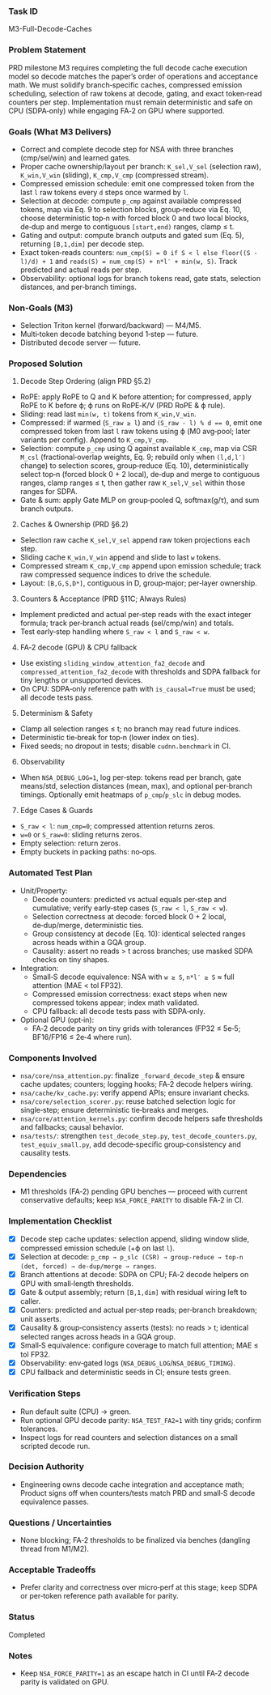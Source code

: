 ### Task ID
M3-Full-Decode-Caches

### Problem Statement
PRD milestone M3 requires completing the full decode cache execution model so decode matches the paper’s order of operations and acceptance math. We must solidify branch‑specific caches, compressed emission scheduling, selection of raw tokens at decode, gating, and exact token‑read counters per step. Implementation must remain deterministic and safe on CPU (SDPA‑only) while engaging FA‑2 on GPU where supported.

### Goals (What M3 Delivers)
- Correct and complete decode step for NSA with three branches (cmp/sel/win) and learned gates.
- Proper cache ownership/layout per branch: `K_sel,V_sel` (selection raw), `K_win,V_win` (sliding), `K_cmp,V_cmp` (compressed stream).
- Compressed emission schedule: emit one compressed token from the last `l` raw tokens every `d` steps once warmed by `l`.
- Selection at decode: compute `p_cmp` against available compressed tokens, map via Eq. 9 to selection blocks, group‑reduce via Eq. 10, choose deterministic top‑n with forced block 0 and two local blocks, de‑dup and merge to contiguous `[start,end)` ranges, clamp ≤ t.
- Gating and output: compute branch outputs and gated sum (Eq. 5), returning `[B,1,dim]` per decode step.
- Exact token‑reads counters: `num_cmp(S) = 0 if S < l else floor((S - l)/d) + 1` and `reads(S) = num_cmp(S) + n*l′ + min(w, S)`. Track predicted and actual reads per step.
- Observability: optional logs for branch tokens read, gate stats, selection distances, and per‑branch timings.

### Non‑Goals (M3)
- Selection Triton kernel (forward/backward) — M4/M5.
- Multi‑token decode batching beyond 1‑step — future.
- Distributed decode server — future.

### Proposed Solution

1) Decode Step Ordering (align PRD §5.2)
- RoPE: apply RoPE to Q and K before attention; for compressed, apply RoPE to K before ϕ; ϕ runs on RoPE‑K/V (PRD RoPE & ϕ rule).
- Sliding: read last `min(w, t)` tokens from `K_win,V_win`.
- Compressed: if warmed (`S_raw ≥ l`) and `(S_raw - l) % d == 0`, emit one compressed token from last `l` raw tokens using ϕ (M0 avg‑pool; later variants per config). Append to `K_cmp,V_cmp`.
- Selection: compute `p_cmp` using Q against available `K_cmp`, map via CSR `M_csl` (fractional‑overlap weights, Eq. 9; rebuild only when `(l,d,l′)` change) to selection scores, group‑reduce (Eq. 10), deterministically select top‑n (forced block 0 + 2 local), de‑dup and merge to contiguous ranges, clamp ranges ≤ t, then gather raw `K_sel,V_sel` within those ranges for SDPA.
- Gate & sum: apply Gate MLP on group‑pooled Q, softmax(g/τ), and sum branch outputs.

2) Caches & Ownership (PRD §6.2)
- Selection raw cache `K_sel,V_sel` append raw token projections each step.
- Sliding cache `K_win,V_win` append and slide to last `w` tokens.
- Compressed stream `K_cmp,V_cmp` append upon emission schedule; track raw compressed sequence indices to drive the schedule.
- Layout: `[B,G,S,D*]`, contiguous in D, group‑major; per‑layer ownership.

3) Counters & Acceptance (PRD §11C; Always Rules)
- Implement predicted and actual per‑step reads with the exact integer formula; track per‑branch actual reads (sel/cmp/win) and totals.
- Test early‑step handling where `S_raw < l` and `S_raw < w`.

4) FA‑2 decode (GPU) & CPU fallback
- Use existing `sliding_window_attention_fa2_decode` and `compressed_attention_fa2_decode` with thresholds and SDPA fallback for tiny lengths or unsupported devices.
- On CPU: SDPA‑only reference path with `is_causal=True` must be used; all decode tests pass.

5) Determinism & Safety
- Clamp all selection ranges ≤ t; no branch may read future indices.
- Deterministic tie‑break for top‑n (lower index on ties).
- Fixed seeds; no dropout in tests; disable `cudnn.benchmark` in CI.

6) Observability
- When `NSA_DEBUG_LOG=1`, log per‑step: tokens read per branch, gate means/std, selection distances (mean, max), and optional per‑branch timings. Optionally emit heatmaps of `p_cmp`/`p_slc` in debug modes.

7) Edge Cases & Guards
- `S_raw < l`: `num_cmp=0`; compressed attention returns zeros.
- `w=0` or `S_raw=0`: sliding returns zeros.
- Empty selection: return zeros.
- Empty buckets in packing paths: no‑ops.

### Automated Test Plan
- Unit/Property:
  - Decode counters: predicted vs actual equals per‑step and cumulative; verify early‑step cases (`S_raw < l`, `S_raw < w`).
  - Selection correctness at decode: forced block 0 + 2 local, de‑dup/merge, deterministic ties.
  - Group consistency at decode (Eq. 10): identical selected ranges across heads within a GQA group.
  - Causality: assert no reads > t across branches; use masked SDPA checks on tiny shapes.
- Integration:
  - Small‑S decode equivalence: NSA with `w ≥ S`, `n*l′ ≥ S` ≈ full attention (MAE < tol FP32).
  - Compressed emission correctness: exact steps when new compressed tokens appear; index math validated.
  - CPU fallback: all decode tests pass with SDPA‑only.
- Optional GPU (opt‑in):
  - FA‑2 decode parity on tiny grids with tolerances (FP32 ≤ 5e‑5; BF16/FP16 ≤ 2e‑4 where run).

### Components Involved
- `nsa/core/nsa_attention.py`: finalize `_forward_decode_step` & ensure cache updates; counters; logging hooks; FA‑2 decode helpers wiring.
- `nsa/cache/kv_cache.py`: verify append APIs; ensure invariant checks.
- `nsa/core/selection_scorer.py`: reuse batched selection logic for single‑step; ensure deterministic tie‑breaks and merges.
- `nsa/core/attention_kernels.py`: confirm decode helpers safe thresholds and fallbacks; causal behavior.
- `nsa/tests/`: strengthen `test_decode_step.py`, `test_decode_counters.py`, `test_equiv_small.py`, add decode‑specific group‑consistency and causality tests.

### Dependencies
- M1 thresholds (FA‑2) pending GPU benches — proceed with current conservative defaults; keep `NSA_FORCE_PARITY` to disable FA‑2 in CI.

### Implementation Checklist
- [x] Decode step cache updates: selection append, sliding window slide, compressed emission schedule (+ϕ on last `l`).
- [x] Selection at decode: `p_cmp → p_slc (CSR) → group‑reduce → top‑n (det, forced) → de‑dup/merge → ranges`.
- [x] Branch attentions at decode: SDPA on CPU; FA‑2 decode helpers on GPU with small‑length thresholds.
- [x] Gate & output assembly; return `[B,1,dim]` with residual wiring left to caller.
- [x] Counters: predicted and actual per‑step reads; per‑branch breakdown; unit asserts.
- [x] Causality & group‑consistency asserts (tests): no reads > t; identical selected ranges across heads in a GQA group.
- [x] Small‑S equivalence: configure coverage to match full attention; MAE ≤ tol FP32.
- [x] Observability: env‑gated logs (`NSA_DEBUG_LOG`/`NSA_DEBUG_TIMING`).
- [x] CPU fallback and deterministic seeds in CI; ensure tests green.

### Verification Steps
- Run default suite (CPU) → green.
- Run optional GPU decode parity: `NSA_TEST_FA2=1` with tiny grids; confirm tolerances.
- Inspect logs for read counters and selection distances on a small scripted decode run.

### Decision Authority
- Engineering owns decode cache integration and acceptance math; Product signs off when counters/tests match PRD and small‑S decode equivalence passes.

### Questions / Uncertainties
- None blocking; FA‑2 thresholds to be finalized via benches (dangling thread from M1/M2).

### Acceptable Tradeoffs
- Prefer clarity and correctness over micro‑perf at this stage; keep SDPA or per‑token reference path available for parity.

### Status
Completed

### Notes
- Keep `NSA_FORCE_PARITY=1` as an escape hatch in CI until FA‑2 decode parity is validated on GPU.
